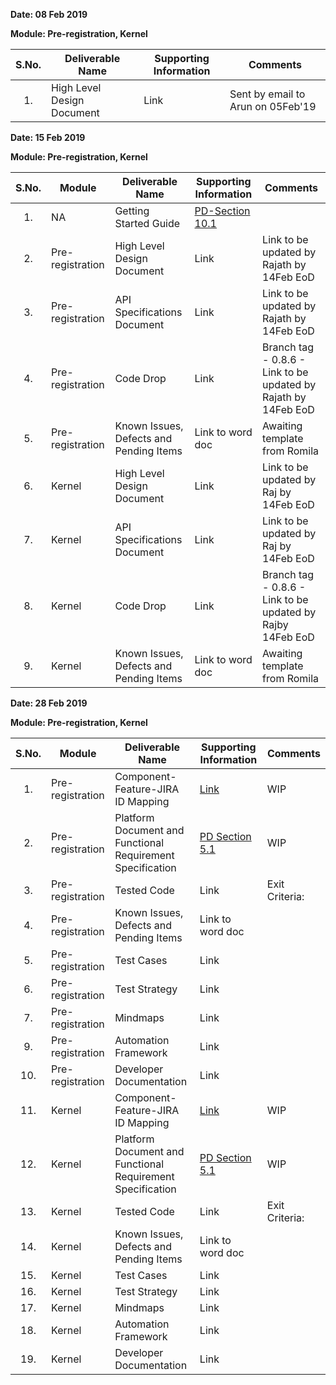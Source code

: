 **Date: 08 Feb 2019** 

**Module: Pre-registration, Kernel**

|**S.No.**| **Deliverable Name**| **Supporting Information**|**Comments**|
|:------:|-----|---|---|
|1.|High Level Design Document|Link|Sent by email to Arun on 05Feb'19|


**Date: 15 Feb 2019**

**Module: Pre-registration, Kernel**

|**S.No.**|**Module**|**Deliverable Name**| **Supporting Information**|**Comments**|
|:------:|-----|---|---|---|
|1.|NA|Getting Started Guide|[PD-Section 10.1](https://github.com/mosip/mosip/wiki/Getting-Started)||
|2.|Pre-registration|High Level Design Document|Link|Link to be updated by Rajath by 14Feb EoD|
|3.|Pre-registration|API Specifications Document|Link|Link to be updated by Rajath by 14Feb EoD|
|4.|Pre-registration|Code Drop|Link|Branch tag - 0.8.6 - Link to be updated by Rajath by 14Feb EoD|
|5.|Pre-registration|Known Issues, Defects and Pending Items|Link to word doc|Awaiting template from Romila|
|6.|Kernel|High Level Design Document|Link|Link to be updated by Raj by 14Feb EoD|
|7.|Kernel|API Specifications Document|Link|Link to be updated by Raj by 14Feb EoD|
|8.|Kernel|Code Drop|Link|Branch tag - 0.8.6 - Link to be updated by Rajby 14Feb EoD|
|9.|Kernel|Known Issues, Defects and Pending Items|Link to word doc|Awaiting template from Romila|


**Date: 28 Feb 2019**

**Module: Pre-registration, Kernel**

|**S.No.**|**Module**|**Deliverable Name**| **Supporting Information**|**Comments**|
|:------:|-----|---|---|---|
|1.|Pre-registration|Component-Feature-JIRA ID Mapping|[Link](https://github.com/mosip/mosip/wiki/Component-x-Feature-x-JIRA-ID-Mapping)|WIP|
|2.|Pre-registration|Platform Document and Functional Requirement Specification|[PD Section 5.1](https://github.com/mosip/mosip/wiki/Functional-Requirement-Specification)|WIP|
|3.|Pre-registration|Tested Code|Link|Exit Criteria: |
|4.|Pre-registration|Known Issues, Defects and Pending Items|Link to word doc||
|5.|Pre-registration|Test Cases|Link||
|6.|Pre-registration|Test Strategy|Link||
|7.|Pre-registration|Mindmaps|Link||
|9.|Pre-registration|Automation Framework|Link||
|10.|Pre-registration|Developer Documentation|Link||
|11.|Kernel|Component-Feature-JIRA ID Mapping|[Link](https://github.com/mosip/mosip/wiki/Component-x-Feature-x-JIRA-ID-Mapping)|WIP|
|12.|Kernel|Platform Document and Functional Requirement Specification|[PD Section 5.1](https://github.com/mosip/mosip/wiki/Functional-Requirement-Specification)|WIP|
|13.|Kernel|Tested Code|Link|Exit Criteria: |
|14.|Kernel|Known Issues, Defects and Pending Items|Link to word doc||
|15.|Kernel|Test Cases|Link||
|16.|Kernel|Test Strategy|Link||
|17.|Kernel|Mindmaps|Link||
|18.|Kernel|Automation Framework|Link||
|19.|Kernel|Developer Documentation|Link||
